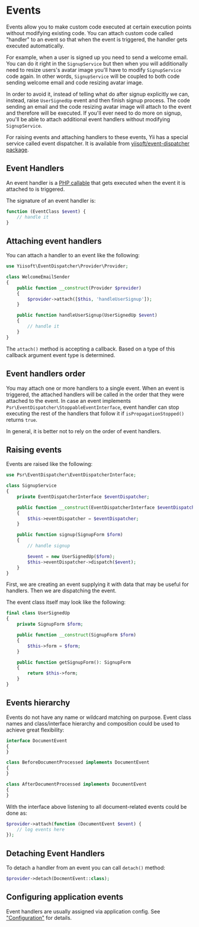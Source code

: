 # Events

Events allow you to make custom code executed at certain execution points without modifying existing code.
You can attach custom code called "handler" to an event so that when the event is triggered, the handler
gets executed automatically. 

For example, when a user is signed up you need to send a welcome email. You can do it right in
the `SignupService` but then when you will additionally need to resize users's avatar image you'll have
to modify `SignupService` code again. In other words, `SignupService` will be coupled to both code sending
welcome email and code resizing avatar image.
 
In order to avoid it, instead of telling what do after signup explicitly we can, instead, raise `UserSignedUp` event
and then finish signup process. The code sending an email and the code resizing avatar image will attach to the event
and therefore will be executed. If you'll ever need to do more on signup, you'll be able to attach additional event
handlers without modifying `SignupService`. 
 
For raising events and attaching handlers to these events, Yii has a special service called event dispatcher.
It is available from [yiisoft/event-dispatcher package](https://github.com/yiisoft/event-dispatcher).

## Event Handlers <span id="event-handlers"></span>

An event handler is a [PHP callable](https://www.php.net/manual/en/language.types.callable.php) that gets executed
when the event it is attached to is triggered.

The signature of an event handler is:

```php
function (EventClass $event) {
    // handle it
}
```

## Attaching event handlers <span id="attaching-event-handlers"></span>

You can attach a handler to an event like the following:

```php
use Yiisoft\EventDispatcher\Provider\Provider;

class WelcomeEmailSender
{
    public function __construct(Provider $provider)
    {
        $provider->attach([$this, 'handleUserSignup']);
    }

    public function handleUserSignup(UserSignedUp $event)
    {
        // handle it    
    }
}
```

The `attach()` method is accepting a callback. Based on a type of this callback argument event type is
determined.

## Event handlers order

You may attach one or more handlers to a single event. When an event is triggered, the attached handlers
will be called in the order that they were attached to the event. In case an event implements
`Psr\EventDispatcher\StoppableEventInterface`, event handler can stop executing the rest of the handlers 
that follow it if `isPropagationStopped()` returns `true`.

In general, it is better not to rely on the order of event handlers.

## Raising events <span id="raising-events"></span>

Events are raised like the following:

```php
use Psr\EventDispatcher\EventDispatcherInterface;

class SignupService
{
    private EventDispatcherInterface $eventDispatcher;

    public function __construct(EventDispatcherInterface $eventDispatcher)
    {
        $this->eventDispatcher = $eventDispatcher;
    }

    public function signup(SignupForm $form)
    {
        // handle signup

        $event = new UserSignedUp($form);
        $this->eventDispatcher->dispatch($event);
    }
}
```

First, we are creating an event supplying it with data that may be useful for handlers. Then we are dispatching
the event.

The event class itself may look like the following:

```php
final class UserSignedUp
{
    private SignupForm $form;

    public function __construct(SignupForm $form)
    {
        $this->form = $form;
    }

    public function getSignupForm(): SignupForm
    {
        return $this->form;
    }
}
```

## Events hierarchy

Events do not have any name or wildcard matching on purpose. Event class names and class/interface hierarchy
and composition could be used to achieve great flexibility:

```php
interface DocumentEvent
{
}

class BeforeDocumentProcessed implements DocumentEvent
{
}

class AfterDocumentProcessed implements DocumentEvent
{
}
```

With the interface above listening to all document-related events could be done as:


```php
$provider->attach(function (DocumentEvent $event) {
    // log events here
});
``` 

## Detaching Event Handlers <span id="detaching-event-handlers"></span>

To detach a handler from an event you can call `detach()` method:


```php
$provider->detach(DocmentEvent::class);
```

## Configuring application events

Event handlers are usually assigned via application config. See ["Configuration"](configuration.md) for details.
